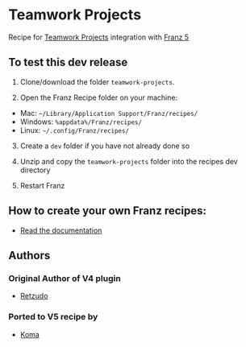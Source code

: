# Teamwork Projects
Recipe for [Teamwork Projects](https://www.teamwork.com) integration with [Franz 5](http://meetfranz.com)

## To test this dev release

1. Clone/download the folder `teamwork-projects`.

2. Open the Franz Recipe folder on your machine:
  * Mac: `~/Library/Application Support/Franz/recipes/`
  * Windows: `%appdata%/Franz/recipes/`
  * Linux: `~/.config/Franz/recipes/`

3. Create a `dev` folder if you have not already done so

3. Unzip and copy the `teamwork-projects` folder into the recipes dev directory

4. Restart Franz

## How to create your own Franz recipes:
* [Read the documentation](https://github.com/meetfranz/plugins)

## Authors

### Original Author of V4 plugin

- [Retzudo](https://github.com/Retzudo/)

### Ported to V5 recipe by

- [Koma](https://github.com/koma-private/)
